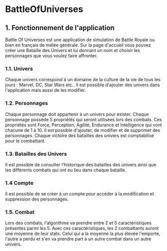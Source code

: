 # BattleOfUniverses

## 1. Fonctionnement de l'application

Battle Of Universes est une application de simulation de Battle Royale ou bien en français de mélée générale.
Sur la page d'accueil vous pouvez créer une Bataille des Univers et lui donnant un nom et choisir les personnages que vous voulez faire affronter.

 ### 1.1. Univers
 Chaque univers correspond à un domaine de la culture de la vie de tous les jours : Marvel, DC, Star Wars etc.. Il est possible d'ajouter des univers dans l'application mais aussi de les modifier.
 
 ### 1.2. Personnages
 Chaque personnage doit appartenir à un univers pour exister. Chaque personnage possède 5 propriétés qui seront utilisées lors des combats. Ces propriétés sont Force, Perception, Agilité, Endurance et Intelligence qui vont chacune de 1 à 10. Il est possible d'ajouter, de modifier et de supprimer des personnages. Chaque victoire des batailles des univers est comptabilisé pour le combattant.
 
 ### 1.3. Batailles des Univers
 Il est possible de consulter l'historique des batailles des univers ainsi que les différents combats qui ont eu lieu dans chaque bataille.
 
 ### 1.4 Compte
 Il est possible de se créer à un compte pour accéder à la modification et suppression des personnages.
 
 ###  1.5. Combat
 Lors des combats, l'algorithme va prendre entre 2 et 5 caractéristiques présentes parmi les 5. Avec ces caractéristiques, les 2 combattants auront une moyenne de leur stats. Celui qui a la moyenne la plus élevée l'emporte, l'autre a perdu et s'en va prendre part à un autre combat dans un autre univers.
